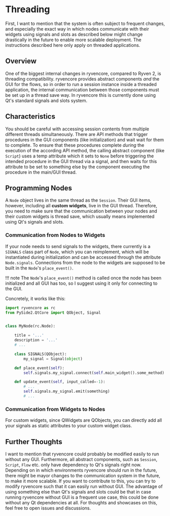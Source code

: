 # Threading

First, I want to mention that the system is often subject to frequent changes, and especially the exact way in which nodes communicate with their widgets using signals and slots as described below might change drastically in the future to enable more scalable deployment. The instructions described here only apply on threaded applications.

## Overview

One of the biggest internal changes in ryvencore, compared to Ryven 2, is threading compatibility. ryvencore provides abstract components *and* the GUI for the flows, so in order to run a session instance inside a threaded application, the internal communication between those components must be set up in a thread save way. In ryvencore this is currently done using Qt's standard signals and slots system.

## Characteristics

You should be careful with accessing session contents from multiple different threads simultaneously. There are API methods that trigger procedures in the GUI components (like initialization) and wait wait for them to complete. To ensure that these procedures complete *during* the execution of the according API method, the calling abstract component (like `Script`) uses a temp attribute which it sets to `None` before triggering the intended procedure in the GUI thread via a signal, and then waits for this attribute to be set to something else by the component executing the procedure in the main/GUI thread.

## Programming Nodes

A `Node` object lives in the same thread as the `Session`. Their GUI items, however, including all **custom widgets**, live in the GUI thread. Therefore, you need to make sure that the communication between your nodes and their custom widgets is thread save, which usually means implemented using Qt's signals and slots. 

### Communication from Nodes to Widgets

If your node needs to send signals to the widgets, there currently is a `SIGNALS` class part of `Node`, which you can reimplement, which will be instantiated during initialization and can be accessed through the attribute `Node.signals`. Connections from the node to the widgets are supposed to be built in the `Node`'s `place_event()`.

!!! note
    The `Node`'s `place_event()` method is called once the node has been initialized and all GUI has too, so I suggest using it only for connecting to the GUI.
    
Concretely, it works like this:

```python
import ryvencore as rc
from PySide2.QtCore import QObject, Signal


class MyNode(rc.Node):

    title = '...'
    description = '...'
    # ...

    class SIGNALS(QObject):
        my_signal = Signal(object)

    def place_event(self):
        self.signals.my_signal.connect(self.main_widget().some_method)

    def update_event(self, input_called=-1):
        # ...
        self.signals.my_signal.emit(something)
        # ...
```

### Communication from Widgets to Nodes

For custom widgets, since QWidgets are QObjects, you can directly add all your signals as static attributes to your custom widget class.

## Further Thoughts

I want to mention that ryvencore could probably be modified easily to run without any GUI. Furthermore, all abstract components, such as `Session`, `Script`, `Flow` etc. only have dependency to Qt's signals right now. Depending on in which environments ryvencore should run in the future, there might be mayor changes to the communication system in the future, to make it more scalable. If you want to contribute to this, you can try to modify ryvencore such that it can easily run without GUI. The advantage of using something else than Qt's signals and slots could be that in case running ryvencore without GUI is a frequent use case, this could be done without any Qt dependencies at all. For thoughts and showcases on this, feel free to open issues and discussions.
